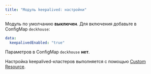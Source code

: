 ```yaml
---
title: "Модуль keepalived: настройки"
---
```


Модуль по умолчанию **выключен**. Для включения добавьте в ConfigMap `deckhouse`:

```yaml
data:
  keepalivedEnabled: "true"
```

Параметров в ConfigMap `deckhouse` **нет**.

Настройка keepalived-кластеров выполняется с помощью [Custom Resource](cr.html).

